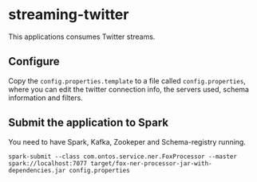 # streaming-twitter

This applications consumes Twitter streams. 

## Configure

Copy the `config.properties.template` to a file called `config.properties`, where you can edit the twitter connection info, the servers used, schema information and filters. 

## Submit the application to Spark

You need to have Spark, Kafka, Zookeper and Schema-registry running.

    spark-submit --class com.ontos.service.ner.FoxProcessor --master spark://localhost:7077 target/fox-ner-processor-jar-with-dependencies.jar config.properties